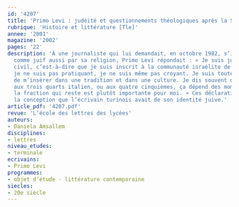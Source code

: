 ```yaml
---
id: '4207'
title: 'Primo Levi : judéité et questionnements théologiques après la Shoah'
rubrique: 'Histoire et littérature [Tle]'
annee: '2001'
magazine: '2002'
pages: '22'
description: 'À une journaliste qui lui demandait, en octobre 1982, s’il se considérait
  comme juif aussi par sa religion, Primo Levi répondait : « Je suis juif pour l’état
  civil, c’est-à-dire que je suis inscrit à la communauté israélite de Turin, mais
  je ne suis pas pratiquant, je ne suis même pas croyant. Je suis toutefois conscient
  de m’insérer dans une tradition et dans une culture. Je dis souvent que je me sens
  aux trois quarts italien, ou aux quatre cinquièmes, ça dépend des moments, mais
  la fraction qui reste est plutôt importante pour moi. » Ces déclarations résument
  la conception que l’écrivain turinois avait de son identité juive.'
article_pdf: '4207.pdf'
revue: 'L’école des lettres des lycées'
auteurs:
- Daniela Amsallem
disciplines:
- lettres
niveau_etudes:
- terminale
ecrivains:
- Primo Levi
programmes:
- objet d’étude - littérature contemporaine
siecles:
- 20e siècle
---
```

